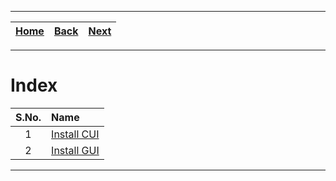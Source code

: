 
---

| [Home](/README.md) | [Back](../README.md) | [Next](./1_install_cui.md) |
| :---: | :---: | :---: |

---

# Index

| S.No. | Name |
| :---: | :--- |
| 1 | [Install CUI](./1_install_cui.md) |
| 2 | [Install GUI](./2_install_gui.md) |

---
